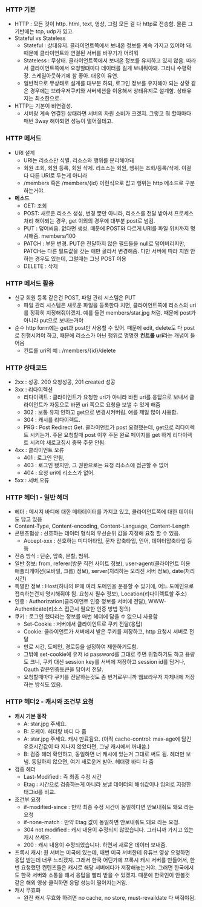 ### HTTP 기본
- HTTP : 모든 것이 http. html, text, 영상, 그림 모든 걸 다 http로 전송함. 물론 그 기반에는 tcp, udp가 있고.
- Stateful vs Stateless
  - Stateful : 상태유지. 클라이언트쪽에서 보내온 정보를 계속 가지고 있어야 돼. 때문에 클라이언트와 연결된 서버를 바꾸기가 어려워
  - Stateless : 무상태. 클라이언트쪽에서 보내온 정보를 유지하고 있지 않음. 따라서 클라이언트쪽에서 요청할떄마다 데이터를 길게 보내줘야돼. 그러나 수평확장. 스케일아웃하기에 참 좋아. 대응이 유연.
  - 일반적으로 무상태로 설계를 대부분 하되, 로그인 정보를 유지해야 되는 상황 같은 경우에는 브라우저쿠키와 서버세션을 이용해서 상태유지로 설계함. 상태유지는 최소한으로.
- HTTP는 기본이 비연결성. 
  - 서버랑 계속 연결된 상태라면 서버의 자원 소비가 크겠지. 그렇고 뭐 할때마다 매번 3way 해야되면 성능이 떨어질테고. 

### HTTP 메서드
- URI 설계
  - URI는 리소스만 식별. 리소스와 행위를 분리해야돼
  - 회원 조회, 회원 등록, 회원 삭제. 리소스는 회원, 행위는 조회/등록/삭제. 이걸 다 다른 URI로 두는게 아니라
  - /members 혹은 /members/{id} 이런식으로 잡고 행위는 http 메소드로 구분 하는거야.
- **메소드**
  - GET: 조회
  - POST: 새로운 리소스 생성, 변경 뿐만 아니라, 리소스를 전달 받아서 프로세스 처리 해야되는 경우, get 이외의 경우에 대부분 post로 넘김.
  - PUT : 덮어씌움. 없다면 생성. 때문에 POST와 다르게 URI를 파일 위치까지 명시해줌. members/100
  - PATCH : 부분 변경. PUT은 전달하지 않은 필드들을 null로 덮어버리지만, PATCH는 다른 필드값을 갖는 애만 골라서 변경해줌. 다만 서버에 따라 지원 안하는 경우도 있는데, 그럴때는 그냥 POST 이용
  - DELETE : 삭제

### HTTP 메서드 활용
- 신규 회원 등록 같은건 POST, 파일 관리 시스템은 PUT
  - 파일 관리 시스템은 새로운 파일을 등록한다 치면, 클라이언트쪽에 리소스의 uri를 정확히 지정해줘야겠지. 예를 들면 members/star.jpg 처럼. 때문에 post가 아니라 put으로 보내는거야
- 순수 http form에는 get과 post만 사용할 수 있어. 때문에 edit, delete도 다 post로 진행시켜야 하고, 때문에 리소스가 아닌 행위로 명명한 **컨트롤 uri**라는 개념이 들어옴
  - 컨트롤 uri의 예 : /members/{id}/delete

### HTTP 상태코드
- 2xx : 성공. 200 요청성공, 201 created 성공
- 3xx : 리다이렉션
  - 리다이렉트 : 클라이언트가 요청한 uri가 아니라 바뀐 uri를 응답으로 보내서 클라이언트가 자동으로 바뀐 uri 쪽으로 요청을 보낼 수 있게 해줌
  - 302 : 보통 유지 안하고 get으로 변경시켜버림. 얘를 제일 많이 사용함.
  - 304 : 캐시를 리다이렉트.
  - PRG : Post Redirect Get. 클라이언트가 post 요청했는데, get으로 리다이렉트 시키는거. 주문 요청할때 post 이후 주문 완료 페이지를 get 하게 리다이렉트 시켜야 새로고침시 중복 주문 안됨.
- 4xx : 클라이언트 오류
  - 401 : 로그인 안됨,
  - 403 : 로그인 됐지만, 그 권한으로는 요청 리소스에 접근할 수 없어
  - 404 : 요청 uri에 리소스가 없어.
- 5xx : 서버 오류

### HTTP 헤더1 - 일반 헤더
- 헤더 : 메시지 바디에 대한 메타데이터를 가지고 있고, 클라이언트쪽에 대한 데이터도 담고 있음
- Content-Type, Content-encoding, Content-Language, Content-Length
- 콘텐츠협상 : 선호하는 데이터 형식의 우선순위 값을 지정해 요청 할 수 있음.
  - Accept-xxx : 선호하는 미디어타입, 문자 압축타입, 언어, 데이터압축타입 등등
- 전송 방식 : 단순, 압축, 분할, 범위.
- 일반 정보: from, referer(방문 직전 사이트 정보), user-agent(클라이언트 이용 애플리케이션(모바일, 크롬) 정보), server(처리하는 오리진 서버 정보), date(처리 시간)
- 특별한 정보 : Host(하나의 IP에 여러 도메인을 운용할 수 있기에, 어느 도메인으로 접속하는건지 명시해줘야 됨. 요청시 필수 정보), Location(리다이렉트할 주소)
- 인증 : Authorization(클라이언트 인증 정보를 서버에 전달), WWW-Authenticate(리소스 접근시 필요한 인증 방법 정의)
- 쿠키 : 로그인 했다라는 정보를 매번 헤더에 담을 수 없으니 사용함
  - Set-Cookie : 서버에서 클라이언트로 쿠키 전달(응답)
  - Cookie: 클라이언트가 서버에서 받은 쿠키를 저장하고, http 요청시 서버로 전달
  - 만료 시간, 도메인, 경로등을 설정하여 제한하기도함.
  - 그밖에 set-cookie에 유저 id password를 그대로 주면 위험하기도 하고 용량도 크니, 쿠키 대신 session key를 서버에 저장하고 session id를 담거나, Oauth 같은인증토큰을 담아서 전달. 
  - 요청할때마다 쿠키를 전달하는것도 좀 번거로우니까 웹브라우저 자체내에 저장하는 방식도 있음.

### HTTP 헤더2 - 캐시와 조건부 요청
- **캐시 기본 동작**
  - A: star.jpg 주세요. 
  - B: 오케이. 헤더랑 바디 다 줌
  - A: star.jpg 주세요. 캐시 만료됨요. (아직 cache-control: max-age에 담긴 유효시간값이 다 지나지 않았다면, 그냥 캐시에서 꺼내씀.)
  - B: 검증 헤더 확인하고, 동일하면 너 캐시에 있는거 그대로 써도 됨. 헤더만 보냄. 동일하지 않으면, 여기 새로운거 받아. 헤더랑 바디 다 줌
- 검증 헤더
  - Last-Modified : 즉 최종 수정 시간
  - Etag : 시간으로 검증하는게 아니라 보낼 데이터의 해쉬값이나 임의로 지정한 태그id를 비교.
- 조건부 요청
  - if-modified-since : 만약 최종 수정 시간이 동일하다면 안보내줘도 돼요 라는 요청
  - if-none-match : 만약 Etag 값이 동일하면 안보내줘도 돼요 라는 요청.
  - 304 not modified : 캐시 내용이 수정되지 않았습니다. 그러니까 가지고 있는 캐시 쓰세요.
  - 200 : 캐시 내용이 수정되었습니다. 하면서 새로운 데이터 보내줌.
- 프록시 캐시: 원 서버는 미국에 있는데, 매번 미국 서버한테 유튜브 영상 요청하면 응답 받는데 너무 느리겠지. 그래서 한국 어딘가에 프록시 캐시 서버를 만들어서, 한번 요청했던 컨텐츠들은 캐시로 해당 서버에다가 저장해놓는거야. 그러면 한국에서도 한국 서버와 소통을 해서 응답을 빨리 받을 수 있겠지. 때문에 한국인이 안볼것 같은 해외 영상 클릭하면 응답 성능이 떨어지는거임.
- 캐시 무효화
  - 완전 캐시 무효화 하려면 no cache, no store, must-revaildate 다 써줘야됨.
